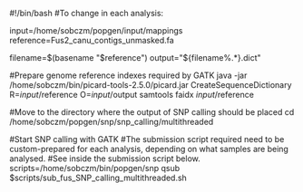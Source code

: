 #!/bin/bash
#To change in each analysis:

input=/home/sobczm/popgen/input/mappings
reference=Fus2_canu_contigs_unmasked.fa

filename=$(basename "$reference")
output="${filename%.*}.dict"

#Prepare genome reference indexes required by GATK
java -jar /home/sobczm/bin/picard-tools-2.5.0/picard.jar CreateSequenceDictionary R=$input/$reference O=$input/$output
samtools faidx $input/$reference

#Move to the directory where the output of SNP calling should be placed
cd /home/sobczm/popgen/snp/snp_calling/multithreaded

#Start SNP calling with GATK
#The submission script required need to be custom-prepared for each analysis, depending on what samples are being analysed.
#See inside the submission script below.
scripts=/home/sobczm/bin/popgen/snp
qsub $scripts/sub_fus_SNP_calling_multithreaded.sh
